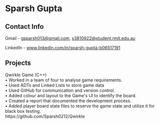 <html>
<h1> Sparsh Gupta </h1>
  
  
  <div>
    <h2> Contact Info </h2>
    
  Gmail -  gsparsh013@gmail.com, 
       s3810922@student.rmit.edu.au

 LinkedIn - www.linkedin.com/in/sparsh-gupta-b06517191
 </div>
  
   <div>
    <h2> Projects </h2>
    <div>
  Qwirkle Game (C++) <br>
•	Worked in a team of four to analyse game requirements. <br>
•	Used ADTs and Linked Lists to store game data <br>
•	Used GitHub for communication and version control.<br>
•	Added colour and layout to the Game's UI to identify the board. <br>
•	Created a report that documented the development process.<br>
•	Added player board state files to reserve the game state and utilize it for black box testing. <br>
 https://github.com/Sparsh0212/Qwirkle
     </div>


 </div>
  
</html>


<!---
Sparsh0212/Sparsh0212 is a ✨ special ✨ repository because its `README.md` (this file) appears on your GitHub profile.
You can click the Preview link to take a look at your changes.
--->
